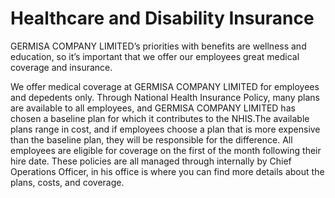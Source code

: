 # Healthcare and Disability Insurance

GERMISA COMPANY LIMITED’s priorities with benefits are wellness and education, so it’s important that we offer our employees great medical coverage and insurance.

We offer medical coverage at GERMISA COMPANY LIMITED for employees and depedents only. Through National Health Insurance Policy, many plans are available to all employees, and GERMISA COMPANY LIMITED has chosen a baseline plan for which it contributes to the NHIS.The available plans range in cost, and if employees choose a plan that is more expensive than the baseline plan, they will be responsible for the difference. All employees are eligible for coverage on the first of the month following their hire date. These policies are all managed through internally by Chief Operations Officer, in his office is where you can find more details about the plans, costs, and coverage.



